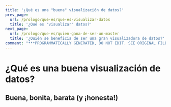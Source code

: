 ```yaml
---
title: '¿Qué es una "buena" visualización de datos?'
prev_page:
  url: /prologo/que-es/que-es-visualizar-datos
  title: '¿Qué es "visualizar" datos?'
next_page:
  url: /prologo/que-es/quien-gana-de-ser-un-master
  title: '¿Quién se beneficia de ser una gran visualizadora de datos?'
comment: "***PROGRAMMATICALLY GENERATED, DO NOT EDIT. SEE ORIGINAL FILES IN /content***"
---
```

# ¿Qué es una buena visualización de datos?
## Buena, bonita, barata (y ¡honesta!)
